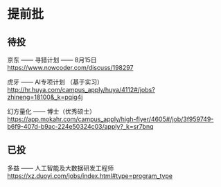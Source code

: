 # 提前批
## 待投
京东 —— 寻猎计划 —— 8月15日  
<https://www.nowcoder.com/discuss/198297>

虎牙 —— AI专项计划 （基于实习）  
<http://hr.huya.com/campus_apply/huya/4112#/jobs?zhineng=18100&_k=pqig4j>


幻方量化 —— 博士（优秀硕士）  
<https://app.mokahr.com/campus_apply/high-flyer/4605#/job/3f959749-b6f9-407d-b9ac-224e50324c03/apply?_k=sr7bnq>

## 已投
多益 —— 人工智能及大数据研发工程师  
<https://xz.duoyi.com/jobs/index.html#type=program_type>
